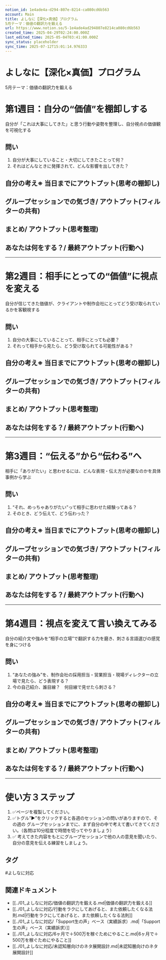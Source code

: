 ```yaml
---
notion_id: 1e4ade4a-d294-807e-8214-ca080cd6b563
account: Main
title: よしなに【深化×真価】プログラム
5月テーマ：価値の翻訳力を鍛える
url: https://www.notion.so/5-1e4ade4ad294807e8214ca080cd6b563
created_time: 2025-04-29T02:24:00.000Z
last_edited_time: 2025-05-04T03:41:00.000Z
sync_status: placeholder
sync_time: 2025-07-12T15:01:14.976333
---
```

# よしなに【深化×真価】プログラム
5月テーマ：価値の翻訳力を鍛える

# 第1週目：自分の“価値”を棚卸しする
  自分が「これは大事にしてきた」と思う行動や姿勢を整理し、自分視点の価値観を可視化する
  ## 問い
  1. 自分が大事にしていること・大切にしてきたことって何？
  1. それはどんなときに発揮されて、どんな影響を出してきた？
  
  ## 自分の考え※ 当日までにアウトプット(思考の棚卸し)
  
  ## グループセッションでの気づき/ アウトプット(フィルターの共有)
  
  ## まとめ/ アウトプット(思考整理)
  
  ## あなたは何をする？/ 最終アウトプット(行動へ)
  
---
# 第2週目：相手にとっての“価値”に視点を変える
  自分が信じてきた価値が、クライアントや制作会社にとってどう受け取られているかを客観視する
  ## 問い
  1. 自分の大事にしていることって、相手にとっても必要？
  1. それって相手から見たら、どう受け取られてる可能性がある？
  
  ## 自分の考え※ 当日までにアウトプット(思考の棚卸し)
  
  ## グループセッションでの気づき/ アウトプット(フィルターの共有)
  
  ## まとめ/ アウトプット(思考整理)
  
  ## あなたは何をする？/ 最終アウトプット(行動へ)
  
---
# 第3週目：“伝える”から“伝わる”へ
  相手に「ありがたい」と思わせるには、どんな表現・伝え方が必要なのかを具体事例から学ぶ
  ## 問い
  1. “それ、めっちゃありがたい”って相手に思わせた経験ってある？
  1. そのとき、どう伝えて、どう伝わった？
  
  ## 自分の考え※ 当日までにアウトプット(思考の棚卸し)
  
  ## グループセッションでの気づき/ アウトプット(フィルターの共有)
  
  ## まとめ/ アウトプット(思考整理)
  
  ## あなたは何をする？/ 最終アウトプット(行動へ)
  
---
# 第4週目：視点を変えて言い換えてみる
  自分の紹介文や強みを“相手の立場”で翻訳する力を磨き、刺さる言語選びの感覚を身につける
  ## 問い
  1. “あなたの強み”を、制作会社の採用担当・営業担当・現場ディレクターの立場で見たら、どう表現する？
  1. 今の自己紹介、誰目線？　何目線で見せたら刺さる？
  
  ## 自分の考え※ 当日までにアウトプット(思考の棚卸し)
  
  ## グループセッションでの気づき/ アウトプット(フィルターの共有)
  
  ## まとめ/ アウトプット(思考整理)
  
  ## あなたは何をする？/ 最終アウトプット(行動へ)
  
---
# 使い方３ステップ
1. ✅ページを複製してください。
1. ✅トグル”▶︎”をクリックすると各週のセッションの問いがありますので、その週の グループセッションまでに、まず自分の中で考えて書いてきてください。（各問は10分程度で時間を切ってやりましょう）
1. ✅ 考えてきた内容をもとにグループセッションで他の人の意見を聞いたり、自分の意見を伝える練習をしましょう。

## タグ

#よしなに対応 

## 関連ドキュメント

- [[../01_よしなに対応/価値の翻訳力を鍛える.md|価値の翻訳力を鍛える]]
- [[../01_よしなに対応/行動をラクにしてあげると、また依頼したくなる法則.md|行動をラクにしてあげると、また依頼したくなる法則]]
- [[../01_よしなに対応/「Support生の声」ベース（実績訴求）.md|「Support生の声」ベース（実績訴求）]]
- [[../01_よしなに対応/6ヶ月で＋500万を稼ぐためにやること.md|6ヶ月で＋500万を稼ぐためにやること]]
- [[../01_よしなに対応/未認知層向けのネタ展開設計.md|未認知層向けのネタ展開設計]]
